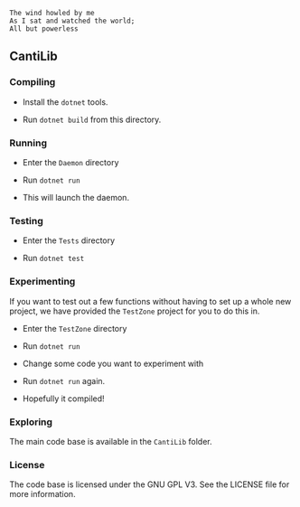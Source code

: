 ```
The wind howled by me
As I sat and watched the world;
All but powerless
```

## CantiLib

### Compiling

* Install the `dotnet` tools.

* Run `dotnet build` from this directory.

### Running

* Enter the `Daemon` directory

* Run `dotnet run`

* This will launch the daemon.

### Testing

* Enter the `Tests` directory

* Run `dotnet test`

### Experimenting

If you want to test out a few functions without having to set up a whole new
project, we have provided the `TestZone` project for you to do this in.

* Enter the `TestZone` directory

* Run `dotnet run`

* Change some code you want to experiment with

* Run `dotnet run` again.

* Hopefully it compiled!

### Exploring

The main code base is available in the `CantiLib` folder.

### License

The code base is licensed under the GNU GPL V3. See the LICENSE file for more
information.
